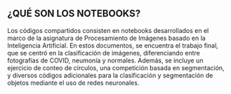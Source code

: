 ## ¿QUÉ SON LOS NOTEBOOKS?
Los códigos compartidos consisten en notebooks desarrollados en el marco de la asignatura de Procesamiento de Imágenes basado en la Inteligencia Artificial. En estos documentos, se encuentra el trabajo final, que se centró en la clasificación de imágenes, diferenciando entre fotografías de COVID, neumonía y normales. Además, se incluye un ejercicio de conteo de círculos, una competición basada en segmentación, y diversos códigos adicionales para la clasificación y segmentación de objetos mediante el uso de redes neuronales.
